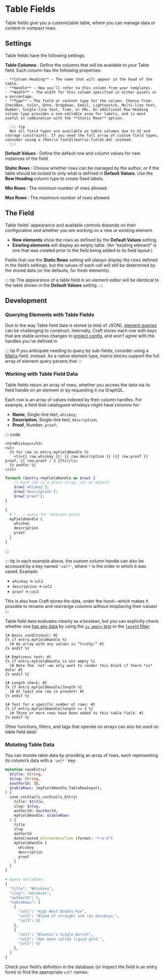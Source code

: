 # Table Fields

Table fields give you a customizable table, where you can manage data or content in compact rows.

## Settings

Table fields have the following settings:

**Table Columns**
:   Define the columns that will be available to your Table field. Each column has the following properties:

    - **Column Heading** — The name that will appear in the head of the table.
    - **Handle** — How you’ll refer to this column from your templates.
    - **Width** — The width for this column specified in either pixels or a percentage.
    - **Type** — The field or content type for the column. Choose from: Checkbox, Color, Date, Dropdown, Email, Lightswitch, Multi-line text, Number, Single-line text, Time, or URL. An additional Row Heading column type provides a non-editable area for labels, and is most useful in combination with the **Static Rows** option.

      ::: tip
      Not all field types are available as table columns due to UI and storage constraints. If you need the full array of custom field types, consider using a [Matrix field](matrix-fields.md) instead.
      :::

**Default Values**
:   Define the default row and column values for new instances of the field.

**Static Rows**
:   Choose whether rows can be managed by the author, or if the table should be locked to only what is defined in **Default Values**. Use the **Row Heading** column type to create fixed labels.

**Min Rows**
:   The _minimum_ number of rows allowed.

**Max Rows**
:   The _maximum_ number of rows allowed.

## The Field

Table fields’ appearance and available controls depends on their configuration and whether you are working on a new or existing element.

- **New elements** show the rows as defined by the **Default Values** setting.
- **Existing elements** will display an empty table. (An “existing element” is one that was created prior to the field being added to its field layout.)

Fields that use the **Static Rows** setting will _always_ display the rows defined in the field’s settings, but the values of each cell will still be determined by the stored data (or the defaults, for fresh elements).

::: tip
The appearance of a table field in an element editor will be identical to the table shown in the **Default Values** setting.
:::

## Development

### Querying Elements with Table Fields

Due to the way Table field data is stored (a blob of JSON), [element queries](element-queries.md) can be challenging to construct. Internally, Craft stores each row with keys that are stable across changes to [project config](project-config.md), and won’t agree with the handles you’ve defined in 

::: tip
If you anticipate needing to query by sub-fields, consider using a [Matrix](matrix-fields.md) field, instead. As a native element type, matrix blocks support the full array of element query params that 
:::

### Working with Table Field Data

Table fields return an array of rows, whether you access the data via its field handle on an element or by requesting it via GraphQL.

Each row is an array of values indexed by their column handles. For example, a field that catalogued whiskeys might have columns for:

- **Name**, Single-line text, `whiskey`;
- **Description**, Single-line text, `description`;
- **Proof**, Number, `proof`;

::: code
```twig
<h3>Whiskeys</h3>
<ul>
  {% for row in entry.myFieldHandle %}
    <li>{{ row.whiskey }}: {{ row.description }} ({{ row.proof }} proof, {{ row.proof / 2 }}%)</li>
  {% endfor %}
</ul>
```
```php
foreach ($entry->myFieldHandle as $row) {
    // Each row is a plain array, not an object:
    $row['whiskey'];
    $row['description'];
    $row['proof'];
}
```
```graphql
{
  # (...) query for relevant entry
  myFieldHandle {
    whiskey
    description
    proof
  }
}
```
:::

::: tip
In each example above, the custom column handle can also be accessed by a key named `'col*'`, where `*` is the order in which it was saved. Example:

- `whiskey` → `col1`
- `description` → `col2`
- `proof` → `col3`

This is also how Craft stores the data, under the hood—which makes it possible to rename and rearrange columns without misplacing their values!
:::

Table field data evaluates cleanly as a boolean, but you can explicitly check whether one [has any data](dev/twig-primer.md#emptiness) by using the [`is empty` test](https://twig.symfony.com/doc/3.x/tests/empty.html) or the [`length` filter](https://twig.symfony.com/doc/3.x/filters/length.html):

```twig
{# Basic conditional: #}
{% if entry.myFieldHandle %}
  {# An array with any values is “truthy!” #}
{% endif %}

{# Emptiness test: #}
{% if entry.myFieldHandle is not empty %}
  {# Note the `not`—we only want to render this block if there *is* data! #}
{% endif %}

{# Length check: #}
{% if entry.myFieldHandle|length %}
  {# At least one row is present! #}
{% endif %}

{# Test for a specific number of rows: #}
{% if entry.myFieldHandle|length >= 3 %}
  {# Three or more rows have been added to this table field. #}
{% endif %}
```

Other functions, filters, and tags that operate on arrays can also be used on table field data!

### Mutating Table Data

You can mutate table data by providing an array of rows, each representing its column’s data with a `'col*'` key:

```graphql
mutation saveEntry(
  $title: String,
  $slug: String,
  $authorId: ID,
  $tableRows: [myFieldHandle_TableRowInput],
) {
  save_cocktails_cocktails_Entry(
    title: $title,
    slug: $slug,
    authorId: $authorId,
    myFieldHandle: $tableRows
  ) {
    title
    slug
    authorId
    dateCreated @formatDateTime (format: "Y-m-d")
    myFieldHandle {
      whiskey
      description
      proof
    }
  }
}

# query variables:
{
  "title": "Whiskies",
  "slug": "whiskies",
  "authorId": 1,
  "tableRows": [
    {
      "col1": "High West Double Rye",
      "col2": "Blend of straight and rye whiskeys.",
      "col3": 92
    },
    {
      "col1": "Blanton’s Single Barrel",
      "col2": "Has been called liquid gold.",
      "col3": 92
    },
  ]
}
```

Check your field’s definition in the database (or inspect the field in an entry form) to find the appropriate `col*` names.

